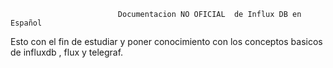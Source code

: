                             Documentacion NO OFICIAL  de Influx DB en Español
Esto con el fin de estudiar y poner conocimiento con los conceptos basicos de influxdb , flux y telegraf.


